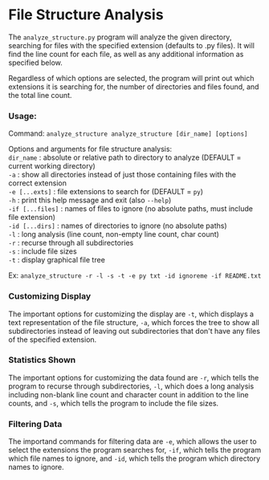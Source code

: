 # File Structure Analysis
The `analyze_structure.py` program will analyze the given directory, searching for files with
the specified extension (defaults to .py files). It will find the line count for each file,
as well as any additional information as specified below.

Regardless of which options are selected, the program will print out which extensions it is searching
for, the number of directories and files found, and the total line count.

### Usage:
Command: `analyze_structure analyze_structure [dir_name] [options]`  

Options and arguments for file structure analysis:  
`dir_name`       : absolute or relative path to directory to analyze (DEFAULT = current working directory)  
`-a`             : show all directories instead of just those containing files with the correct extension  
`-e [...exts]`   : file extensions to search for (DEFAULT = `py`)  
`-h`             : print this help message and exit (also `--help`)  
`-if [...files]` : names of files to ignore (no absolute paths, must include file extension)  
`-id [...dirs]`  : names of directories to ignore (no absolute paths)  
`-l`             : long analysis (line count, non-empty line count, char count)  
`-r`             : recurse through all subdirectories  
`-s`             : include file sizes  
`-t`             : display graphical file tree  

Ex: `analyze_structure -r -l -s -t -e py txt -id ignoreme -if README.txt`  

### Customizing Display
The important options for customizing the display are `-t`, which displays a text representation
of the file structure, `-a`, which forces the tree to show all subdirectories instead of leaving
out subdirectories that don't have any files of the specified extension.

### Statistics Shown
The important options for customizing the data found are `-r`, which tells the program to recurse through
subdirectories, `-l`, which does a long analysis including non-blank line count and character count in
addition to the line counts, and `-s`, which tells the program to include the file sizes.

### Filtering Data
The importand commands for filtering data are `-e`, which allows the user to select the extensions
the program searches for, `-if`, which tells the program which file names to ignore, and `-id`, which
tells the program which directory names to ignore.
